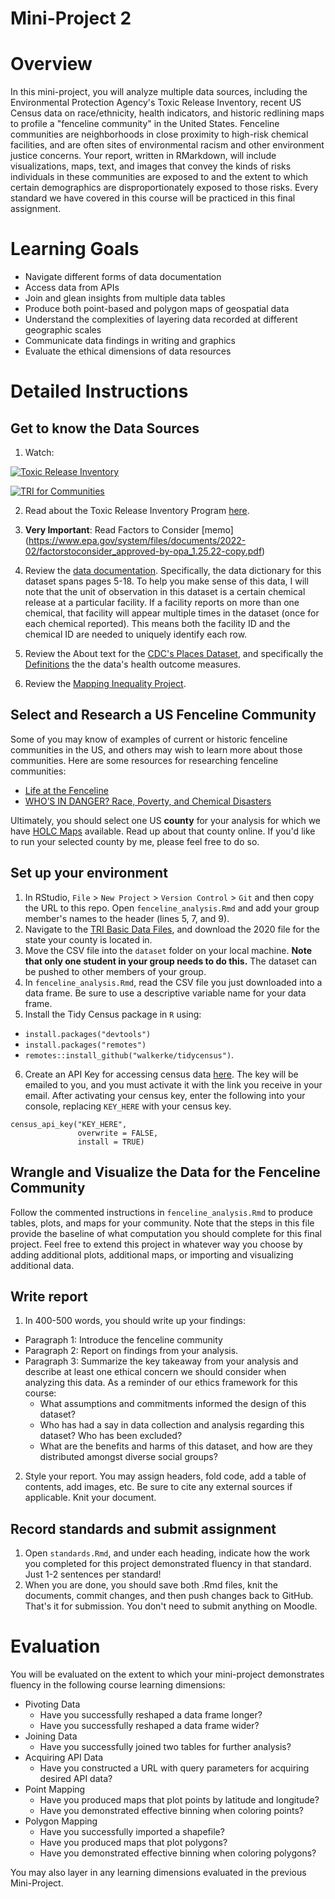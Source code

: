 # Mini-Project 2

# Overview

In this mini-project, you will analyze multiple data sources, including the Environmental Protection Agency's Toxic Release Inventory, recent US Census data on race/ethnicity, health indicators, and historic redlining maps to profile a "fenceline community" in the United States. Fenceline communities are neighborhoods in close proximity to high-risk chemical facilities, and are often sites of environmental racism and other environment justice concerns. Your report, written in RMarkdown, will include visualizations, maps, text, and images that convey the kinds of risks individuals in these communities are exposed to and the extent to which certain demographics are disproportionately exposed to those risks. Every standard we have covered in this course will be practiced in this final assignment.

# Learning Goals

* Navigate different forms of data documentation
* Access data from APIs
* Join and glean insights from multiple data tables
* Produce both point-based and polygon maps of geospatial data
* Understand the complexities of layering data recorded at different geographic scales
* Communicate data findings in writing and graphics
* Evaluate the ethical dimensions of data resources

# Detailed Instructions

## Get to know the Data Sources

1. Watch:

[![Toxic Release Inventory](http://img.youtube.com/vi/Fqjh6t6Hx6s/0.jpg)](http://www.youtube.com/watch?v=Fqjh6t6Hx6s)

[![TRI for Communities](http://img.youtube.com/vi/Hj3yGpe_s-8/0.jpg)](http://www.youtube.com/watch?v=Hj3yGpe_s-8)

2. Read about the Toxic Release Inventory Program [here](https://www.epa.gov/toxics-release-inventory-tri-program/what-toxics-release-inventory).

3. **Very Important**: Read Factors to Consider [memo] (https://www.epa.gov/system/files/documents/2022-02/factorstoconsider_approved-by-opa_1.25.22-copy.pdf)

4. Review the [data documentation](https://www.epa.gov/system/files/documents/2021-10/tri-basic-data-file-documentation-ry2020_100721.pdf). Specifically, the data dictionary for this dataset spans pages 5-18. To help you make sense of this data, I will note that the unit of observation in this dataset is a certain chemical release at a particular facility. If a facility reports on more than one chemical, that facility will appear multiple times in the dataset (once for each chemical reported). This means both the facility ID and the chemical ID are needed to uniquely identify each row.  

5. Review the About text for the [CDC's Places Dataset](https://chronicdata.cdc.gov/500-Cities-Places/PLACES-Local-Data-for-Better-Health-Census-Tract-D/cwsq-ngmh), and specifically the [Definitions](https://www.cdc.gov/places/measure-definitions/health-outcomes/index.html) the the data's health outcome measures. 

6. Review the [Mapping Inequality Project](https://dsl.richmond.edu/panorama/redlining/#loc=5/39.1/-94.58&text=intro). 

## Select and Research a US Fenceline Community

Some of you may know of examples of current or historic fenceline communities in the US, and others may wish to learn more about those communities. Here are some resources for researching fenceline communities:

* [Life at the Fenceline](https://ej4all.org/life-at-the-fenceline)
* [WHO’S IN DANGER? Race, Poverty, and Chemical Disasters](https://comingcleaninc.org/assets/media/images/Reports/Who's%20in%20Danger%20Report%20FINAL.pdf)

Ultimately, you should select one US **county** for your analysis for which we have [HOLC Maps](https://dsl.richmond.edu/panorama/redlining/#loc=5/39.1/-94.58&text=downloads) available. Read up about that county online. If you'd like to run your selected county by me, please feel free to do so. 

## Set up your environment

1. In RStudio, `File` > `New Project` > `Version Control` > `Git` and then copy the URL to this repo. Open `fenceline_analysis.Rmd` and add your group member's names to the header (lines 5, 7, and 9). 
2. Navigate to the [TRI Basic Data Files](https://www.epa.gov/toxics-release-inventory-tri-program/tri-basic-data-files-calendar-years-1987-present), and download the 2020 file for the state your county is located in. 
3. Move the CSV file into the `dataset` folder on your local machine. **Note that only one student in your group needs to do this.** The dataset can be pushed to other members of your group.
4. In `fenceline_analysis.Rmd`, read the CSV file you just downloaded into a data frame. Be sure to use a descriptive variable name for your data frame.
5. Install the Tidy Census package in `R` using:

* `install.packages("devtools")`
* `install.packages("remotes")`
* `remotes::install_github("walkerke/tidycensus")`.

6. Create an API Key for accessing census data [here](https://api.census.gov/data/create_success.html). The key will be emailed to you, and you must activate it with the link you receive in your email. After activating your census key, enter the following into your console, replacing `KEY_HERE` with your census key. 

```
census_api_key("KEY_HERE", 
               overwrite = FALSE, 
               install = TRUE)
```

## Wrangle and Visualize the Data for the Fenceline Community

Follow the commented instructions in `fenceline_analysis.Rmd` to produce tables, plots, and maps for your community. Note that the steps in this file provide the baseline of what computation you should complete for this final project. Feel free to extend this project in whatever way you choose by adding additional plots, additional maps, or importing and visualizing additional data. 

## Write report

1. In 400-500 words, you should write up your findings:
  * Paragraph 1: Introduce the fenceline community
  * Paragraph 2: Report on findings from your analysis.
  * Paragraph 3: Summarize the key takeaway from your analysis and describe at least one ethical concern we should consider when analyzing this data. As a reminder of our ethics framework for this course:
    * What assumptions and commitments informed the design of this dataset?
    * Who has had a say in data collection and analysis regarding this dataset? Who has been excluded?
    * What are the benefits and harms of this dataset, and how are they distributed amongst diverse social groups?
2. Style your report. You may assign headers, fold code, add a table of contents, add images, etc. Be sure to cite any external sources if applicable. Knit your document. 

## Record standards and submit assignment

1. Open `standards.Rmd`, and under each heading, indicate how the work you completed for this project demonstrated fluency in that standard. Just 1-2 sentences per standard!
2. When you are done, you should save both .Rmd files, knit the documents, commit changes, and then push changes back to GitHub. That's it for submission. You don't need to submit anything on Moodle. 

# Evaluation 

You will be evaluated on the extent to which your mini-project demonstrates fluency in the following course learning dimensions:

* Pivoting Data
  * Have you successfully reshaped a data frame longer?
  * Have you successfully reshaped a data frame wider?
* Joining Data
  * Have you successfully joined two tables for further analysis?
* Acquiring API Data
  * Have you constructed a URL with query parameters for acquiring desired API data?
* Point Mapping
  * Have you produced maps that plot points by latitude and longitude?
  * Have you demonstrated effective binning when coloring points?
* Polygon Mapping
  * Have you successfully imported a shapefile?
  * Have you produced maps that plot polygons?
  * Have you demonstrated effective binning when coloring polygons?

You may also layer in any learning dimensions evaluated in the previous Mini-Project. 


